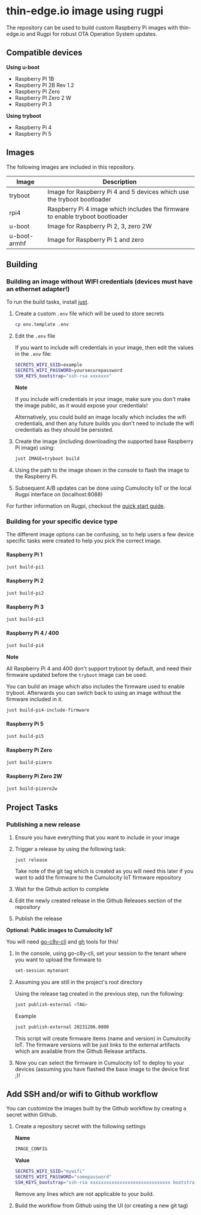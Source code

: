 # thin-edge.io image using rugpi

The repository can be used to build custom Raspberry Pi images with thin-edge.io and Rugpi for robust OTA Operation System updates.

## Compatible devices

**Using u-boot**

* Raspberry PI 1B
* Raspberry PI 2B Rev 1.2
* Raspberry PI Zero
* Raspberry PI Zero 2 W
* Raspberry PI 3

**Using tryboot**

* Raspberry Pi 4
* Raspberry Pi 5


## Images

The following images are included in this repository.

|Image|Description|
|-------|-----------|
|tryboot|Image for Raspberry Pi 4 and 5 devices which use the tryboot bootloader|
|rpi4|Raspberry Pi 4 image which includes the firmware to enable tryboot bootloader|
|u-boot|Image for Raspberry Pi 2, 3, zero 2W|
|u-boot-armhf|Image for Raspberry Pi 1 and zero|

## Building

### Building an image without WIFI credentials (devices must have an ethernet adapter!)

To run the build tasks, install [just](https://just.systems/man/en/chapter_5.html).

1. Create a custom `.env` file which will be used to store secrets

    ```sh
    cp env.template .env
    ```

2. Edit the `.env` file

    If you want to include wifi credentials in your image, then edit the values in the `.env` file:

    ```sh
    SECRETS_WIFI_SSID=example
    SECRETS_WIFI_PASSWORD=yoursecurepassword
    SSH_KEYS_bootstrap="ssh-rsa xxxxxxx"
    ```

    **Note**

    If you include wifi credentials in your image, make sure you don't make the image public, as it would expose your credentials!

    Alternatively, you could build an image locally which includes the wifi credentials, and then any future builds you don't need to include the wifi credentials as they should be persisted.

3. Create the image (including downloading the supported base Raspberry Pi image) using:

    ```sh
    just IMAGE=tryboot build
    ```

4. Using the path to the image shown in the console to flash the image to the Raspberry Pi.

5. Subsequent A/B updates can be done using Cumulocity IoT or the local Rugpi interface on (localhost:8088)

For further information on Rugpi, checkout the [quick start guide](https://oss.silitics.com/rugpi/docs/getting-started).


### Building for your specific device type

The different image options can be confusing, so to help users a few device specific tasks were created to help you pick the correct image.

#### Raspberry Pi 1

```sh
just build-pi1
```

#### Raspberry Pi 2

```sh
just build-pi2
```

#### Raspberry Pi 3

```sh
just build-pi3
```

#### Raspberry Pi 4 / 400

```sh
just build-pi4
```

**Note**

All Raspberry Pi 4 and 400 don't support tryboot by default, and need their firmware updated before the `tryboot` image can be used.

You can build an image which also includes the firmware used to enable tryboot. Afterwards you can switch back to using an image without the firmware included in it.

```sh
just build-pi4-include-firmware
```

#### Raspberry Pi 5

```sh
just build-pi5
```

#### Raspberry Pi Zero

```sh
just build-pizero
```

#### Raspberry Pi Zero 2W

```sh
just build-pizero2w
```

## Project Tasks

### Publishing a new release

1. Ensure you have everything that you want to include in your image

2. Trigger a release by using the following task:

    ```
    just release
    ```

    Take note of the git tag which is created as you will need this later if you want to add the firmware to the Cumulocity IoT firmware repository

3. Wait for the Github action to complete

4. Edit the newly created release in the Github Releases section of the repository

5. Publish the release

**Optional: Public images to Cumulocity IoT**


You will need [go-c8y-cli](https://goc8ycli.netlify.app/) and [gh](https://cli.github.com/) tools for this!

1. In the console, using go-c8y-cli, set your session to the tenant where you want to upload the firmware to

    ```sh
    set-session mytenant
    ```

2. Assuming you are still in the project's root directory

    Using the release tag created in the previous step, run the following:

    ```sh
    just publish-external <TAG>
    ```

    Example

    ```sh
    just publish-external 20231206.0800
    ```

    This script will create firmware items (name and version) in Cumulocity IoT. The firmware versions will be just links to the external artifacts which are available from the Github Release artifacts.

3. Now you can select the firmware in Cumulocity IoT to deploy to your devices (assuming you have flashed the base image to the device first ;)!

## Add SSH and/or wifi to Github workflow

You can customize the images built by the Github workflow by creating a secret within Github.

1. Create a repository secret with the following settings

    **Name**
    
    ```sh
    IMAGE_CONFIG
    ```

    **Value**

    ```sh
    SECRETS_WIFI_SSID="mywifi"
    SECRETS_WIFI_PASSWORD="somepassword"
    SSH_KEYS_bootstrap="ssh-rsa xxxxxxxxxxxxxxxxxxxxxxxxxxxxxx bootstrap"
    ```

    Remove any lines which are not applicable to your build.

2. Build the workflow from Github using the UI (or creating a new git tag)
